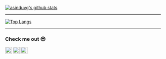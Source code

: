 [![asinduvg's github stats](https://github-readme-stats.vercel.app/api?username=asinduvg)](https://github.com/asinduvg/github-readme-stats)

---

[![Top Langs](https://github-readme-stats.vercel.app/api/top-langs/?username=asinduvg)](https://github.com/asinduvg/github-readme-stats)

---

### Check me out 😎

[<img align="left" alt="codeSTACKr | LinkedIn" width="22px" src="https://cdn.jsdelivr.net/npm/simple-icons@v3/icons/linkedin.svg" />][linkedin]
[<img align="left" alt="codeSTACKr | Gitlab" width="22px" src="https://cdn.jsdelivr.net/npm/simple-icons@v3/icons/gitlab.svg" />][gitlab]
[<img align="left" alt="codeSTACKr | Medium" width="22px" src="https://cdn.jsdelivr.net/npm/simple-icons@v3/icons/medium.svg" />][medium]

[linkedin]: https://linkedin.com/in/asinduvg
[gitlab]: https://gitlab.com/asinduvg
[medium]: https://medium.com/@asindu__vg


